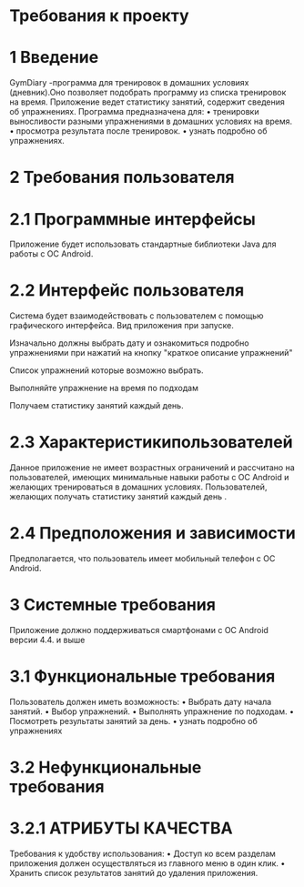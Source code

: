 # Требования к проекту
# 1 Введение
GymDiary -программа для тренировок в домашних условиях (дневник).Оно позволяет подобрать программу из списка тренировок на время. Приложение ведет статистику занятий, содержит сведения об упражнениях. Программа предназначена для:
• тренировки выносливости разными упражнениями в домашних условиях на время.
• просмотра результата после тренировок.
• узнать подробно об упражнениях.
# 2 Требования пользователя
# 2.1 Программные интерфейсы
Приложение будет использовать стандартные библиотеки Java для работы с ОС Android.
# 2.2 Интерфейс пользователя
Система будет взаимодействовать с пользователем с помощью графического интерфейса. 
Вид приложения при запуске.
 


Изначально должны выбрать дату и ознакомиться подробно упражнениями при нажатий на кнопку "краткое описание упражнений"
  

Список упражнений которые возможно выбрать.

 





Выполняйте упражнение на время по подходам
 

Получаем статистику занятий каждый день.
 
# 2.3 Характеристикипользователей
Данное приложение не имеет возрастных ограничений и рассчитано на пользователей, имеющих минимальные навыки работы с ОС Android и желающих тренироваться в домашних условиях. Пользователей, желающих получать статистику занятий каждый день .
# 2.4 Предположения и зависимости
Предполагается, что пользователь имеет мобильный телефон с ОС Android.
# 3 Системные требования
Приложение должно поддерживаться смартфонами с ОС Android версии 4.4. и выше
# 3.1 Функциональные требования
Пользователь должен иметь возможность:
• Выбрать дату начала занятий.
• Выбор упражнений.
• Выполнять упражнение по подходам.
• Посмотреть результаты занятий за день.
• узнать подробно об упражнениях
# 3.2 Нефункциональные требования
# 3.2.1 АТРИБУТЫ КАЧЕСТВА
Требования к удобству использования:
• Доступ ко всем разделам приложения должен осуществляться из главного меню в один клик.
• Хранить список результатов занятий до удаления приложения.
